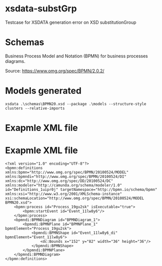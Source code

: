# xsdata-substGrp
Testcase for XSDATA generation error on XSD substitutionGroup

# Schemas
Business Process Model and Notation (BPMN) for business processes diagrams.

Source: https://www.omg.org/spec/BPMN/2.0.2/

# Models generated
    xsdata .\schemas\BPMN20.xsd --package .\models --structure-style clusters --relative-imports 

# Exapmle XML file

# Exapmle XML file
    <?xml version="1.0" encoding="UTF-8"?>
    <bpmn:definitions xmlns:bpmn="http://www.omg.org/spec/BPMN/20100524/MODEL" xmlns:bpmndi="http://www.omg.org/spec/BPMN/20100524/DI" xmlns:dc="http://www.omg.org/spec/DD/20100524/DC" xmlns:modeler="http://camunda.org/schema/modeler/1.0" id="Definitions_1uipr0j" targetNamespace="http://bpmn.io/schema/bpmn" xmlns:xsi="http://www.w3.org/2001/XMLSchema-instance" xsi:schemaLocation="http://www.omg.org/spec/BPMN/20100524/MODEL BPMN20.xsd">
        <bpmn:process id="Process_19gu2sk" isExecutable="true">
            <bpmn:startEvent id="Event_11lw8y6"/>
        </bpmn:process>
        <bpmndi:BPMNDiagram id="BPMNDiagram_1">
            <bpmndi:BPMNPlane id="BPMNPlane_1" bpmnElement="Process_19gu2sk">
                <bpmndi:BPMNShape id="Event_11lw8y6_di" bpmnElement="Event_11lw8y6">
                    <dc:Bounds x="152" y="82" width="36" height="36"/>
                </bpmndi:BPMNShape>
            </bpmndi:BPMNPlane>
        </bpmndi:BPMNDiagram>
    </bpmn:definitions>
